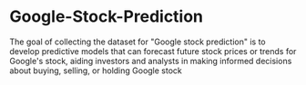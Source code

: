 # Google-Stock-Prediction
The goal of collecting the dataset for "Google stock prediction" is to develop predictive models that can forecast future stock prices or trends for Google's stock, aiding investors and analysts in making informed decisions about buying, selling, or holding Google stock
